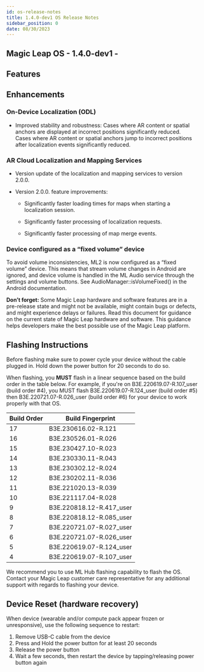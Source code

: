 ```yaml
---
id: os-release-notes
title: 1.4.0-dev1 OS Release Notes
sidebar_position: 0
date: 08/30/2023
---
```


## Magic Leap OS - 1.4.0-dev1 - 

## Features

## Enhancements

### On-Device Localization (ODL)

- Improved stability and robustness: Cases where AR content or spatial anchors are displayed at incorrect positions significantly reduced. Cases where AR content or spatial anchors jump to incorrect positions after localization events significantly reduced. 

### AR Cloud Localization and Mapping Services

- Version update of the localization and mapping services to version 2.0.0.

- Version 2.0.0. feature improvements:

  - Significantly faster loading times for maps when starting a localization session.

  - Significantly faster processing of localization requests.

  - Significantly faster processing of map merge events.

### Device configured as a “fixed volume” device

To avoid volume inconsistencies, ML2 is now configured as a “fixed volume” device. This means that stream volume changes in Android are ignored, and device volume is handled in the ML Audio service through the settings and volume buttons. See AudioManager::isVolumeFixed() in the Android documentation.

**Don’t forget:** Some Magic Leap hardware and software features are in a pre-release state and might not be available, might contain bugs or defects, and might experience delays or failures. Read this document for guidance on the current state of Magic Leap hardware and software. This guidance helps developers make the best possible use of the Magic Leap platform.

## Flashing Instructions

Before flashing make sure to power cycle your device without the cable plugged in. Hold down the power button for 20 seconds to do so. 

When flashing, you **MUST** flash in a linear sequence based on the build order in the table below. For example, if you're on B3E.220619.07-R.107_user (build order #4), you MUST flash B3E.220619.07-R.124_user (build order #5) then B3E.220721.07-R.026_user (build order #6) for your device to work properly with that OS.

| Build Order | Build Fingerprint        |
| ----------- | ------------------------ |
| 17          | B3E.230616.02-R.121      |
| 16          | B3E.230526.01-R.026      |
| 15          | B3E.230427.10-R.023      |
| 14          | B3E.230330.11-R.043      |
| 13          | B3E.230302.12-R.024      |
| 12          | B3E.230202.11-R.036      |
| 11          | B3E.221020.13-R.039      |
| 10          | B3E.221117.04-R.028      |
| 9           | B3E.220818.12-R.417_user |
| 8           | B3E.220818.12-R.085_user |
| 7           | B3E.220721.07-R.027_user |
| 6           | B3E.220721.07-R.026_user |
| 5           | B3E.220619.07-R.124_user |
| 4           | B3E.220619.07-R.107_user |

We recommend you to use ML Hub flashing capability to flash the OS. Contact your Magic Leap customer care representative for any additional support with regards to flashing your device.

## Device Reset (hardware recovery)

When device (wearable and/or compute pack appear frozen or unresponsive), use the following sequence to restart:

1. Remove USB-C cable from the device
2. Press and Hold the power button for at least 20 seconds
3. Release the power button
4. Wait a few seconds, then restart the device by tapping/releasing power button again
